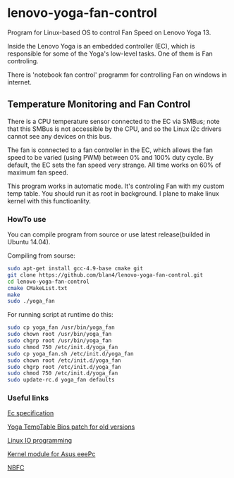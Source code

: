 lenovo-yoga-fan-control
=======================

Program for Linux-based OS to control Fan Speed on Lenovo Yoga 13. 

Inside the Lenovo Yoga is an embedded controller (EC), which is responsible for some of the Yoga's low-level tasks. One of them is Fan controling.

There is 'notebook fan control'  programm for controlling Fan on windows in internet.

## Temperature Monitoring and Fan Control

There is a CPU temperature sensor connected to the EC via SMBus; note that this SMBus is not accessible by the CPU, and so the Linux i2c drivers cannot see any devices on this bus.

The fan is connected to a fan controller in the EC, which allows the fan speed to be varied (using PWM) between 0% and 100% duty cycle. By default, the EC sets the fan speed very strange. All time works on 60% of maximum fan speed.

This program works in automatic mode. It's controling Fan with my custom temp table. You should run it as root in background. I plane to make linux kernel with this functioanlity. 

### HowTo use

You can compile program from source or use latest release(builded in Ubuntu 14.04).

Compiling from sourse:
```bash
sudo apt-get install gcc-4.9-base cmake git
git clone https://github.com/blan4/lenovo-yoga-fan-control.git
cd lenovo-yoga-fan-control
cmake CMakeList.txt
make
sudo ./yoga_fan
```

For running script at runtime do this:
```bash
sudo cp yoga_fan /usr/bin/yoga_fan
sudo chown root /usr/bin/yoga_fan
sudo chgrp root /usr/bin/yoga_fan
sudo chmod 750 /etc/init.d/yoga_fan
sudo cp yoga_fan.sh /etc/init.d/yoga_fan
sudo chown root /etc/init.d/yoga_fan
sudo chgrp root /etc/init.d/yoga_fan
sudo chmod 750 /etc/init.d/yoga_fan
sudo update-rc.d yoga_fan defaults
```

### Useful links

[Ec specification](http://wiki.laptop.org/go/Ec_specification)

[Yoga TempTable Bios patch for old versions](https://forums.lenovo.com/t5/Idea-Windows-based-Tablets-and/Yoga-13-Fan-Noise/ta-p/1065093)

[Linux IO programming](http://www.tldp.org/HOWTO/IO-Port-Programming.html)

[Kernel module for Asus eeePc](https://code.google.com/p/eeepc-linux/wiki/EmbeddedController)

[NBFC](http://www.computerbase.de/forum/showthread.php?t=1070494)
